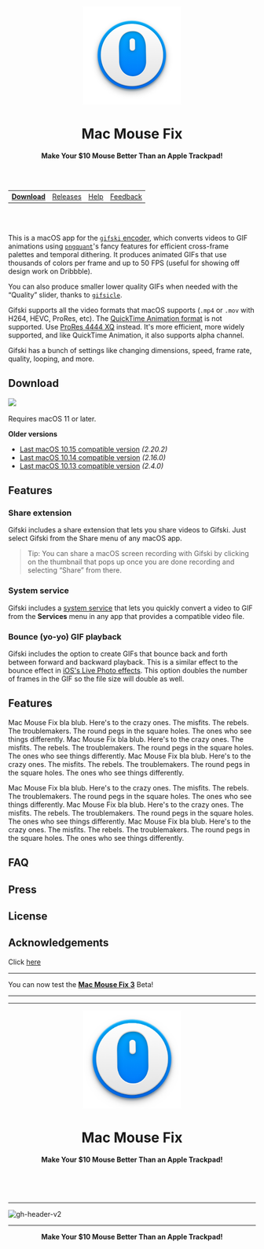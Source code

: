 <!-- <p align="right"><img src="https://img.shields.io/github/downloads/noah-nuebling/mac-mouse-fix/total.svg"></p> -->
<div align="center">
	<img src="MarkdownStuff/AppIconRound2.png" width="200" height="200">
	<h1>Mac Mouse Fix</h1>  
    <p><b>Make Your $10 Mouse Better Than an Apple Trackpad!</b></p>
    <br>
    <br>
    <table>
        <th><a href=https://noah-nuebling.github.io/mac-mouse-fix-website>Download</a></th>
        <td><a href=https://github.com/noah-nuebling/mac-mouse-fix/releases>Releases</a></td>
        <td><a href=https://github.com/noah-nuebling/mac-mouse-fix/discussions>Help</a></td>
        <td><a href=https://github.com/noah-nuebling/mac-mouse-fix/discussions>Feedback</a></td>
    </table>
    <br>
    <br>
</div>
<!-- <h3 align="center">
<a href=https://noah-nuebling.github.io/mac-mouse-fix-website>Download</a> |
<a href=https://github.com/noah-nuebling/mac-mouse-fix/releases>Releases</a> |
<a href=https://github.com/noah-nuebling/mac-mouse-fix/discussions>Help &  Feedback</a>
</h3> -->

This is a macOS app for the [`gifski` encoder](https://gif.ski), which converts videos to GIF animations using [`pngquant`](https://pngquant.org)'s fancy features for efficient cross-frame palettes and temporal dithering. It produces animated GIFs that use thousands of colors per frame and up to 50 FPS (useful for showing off design work on Dribbble).

You can also produce smaller lower quality GIFs when needed with the “Quality” slider, thanks to [`gifsicle`](https://github.com/kohler/gifsicle).

Gifski supports all the video formats that macOS supports (`.mp4` or `.mov` with H264, HEVC, ProRes, etc). The [QuickTime Animation format](https://en.wikipedia.org/wiki/QuickTime_Animation) is not supported. Use [ProRes 4444 XQ](https://en.wikipedia.org/wiki/Apple_ProRes) instead. It's more efficient, more widely supported, and like QuickTime Animation, it also supports alpha channel.

Gifski has a bunch of settings like changing dimensions, speed, frame rate, quality, looping, and more.

## Download

[![](https://tools.applemediaservices.com/api/badges/download-on-the-mac-app-store/black/en-us?size=250x83&releaseDate=1615852800)](https://apps.apple.com/app/id1351639930)

Requires macOS 11 or later.

**Older versions**

- [Last macOS 10.15 compatible version](https://github.com/sindresorhus/Gifski/releases/download/v2.20.2/Gifski.2.20.2.-.macOS.10.15.zip) *(2.20.2)*
- [Last macOS 10.14 compatible version](https://github.com/sindresorhus/Gifski/releases/download/v2.16.0/Gifski.2.16.0.-.macOS.10.14.zip) *(2.16.0)*
- [Last macOS 10.13 compatible version](https://github.com/sindresorhus/Gifski/files/3991913/Gifski.2.4.0.-.High.Sierra.zip) *(2.4.0)*

## Features

### Share extension

Gifski includes a share extension that lets you share videos to Gifski. Just select Gifski from the Share menu of any macOS app.

> Tip: You can share a macOS screen recording with Gifski by clicking on the thumbnail that pops up once you are done recording and selecting “Share” from there.

### System service

Gifski includes a [system service](https://www.computerworld.com/article/2476298/os-x-a-quick-guide-to-services-on-your-mac.html) that lets you quickly convert a video to GIF from the **Services** menu in any app that provides a compatible video file.

### Bounce (yo-yo) GIF playback

Gifski includes the option to create GIFs that bounce back and forth between forward and backward playback. This is a similar effect to the bounce effect in [iOS's Live Photo effects](https://support.apple.com/en-us/HT207310). This option doubles the number of frames in the GIF so the file size will double as well.

## Features

Mac Mouse Fix bla blub. Here's to the crazy ones. The misfits. The rebels. The troublemakers. The round pegs in the square holes. The ones who see things differently. Mac Mouse Fix bla blub. Here's to the crazy ones. The misfits. The rebels. The troublemakers. The round pegs in the square holes. The ones who see things differently.
Mac Mouse Fix bla blub. Here's to the crazy ones. The misfits. The rebels. The troublemakers. The round pegs in the square holes. The ones who see things differently.

Mac Mouse Fix bla blub. Here's to the crazy ones. The misfits. The rebels. The troublemakers. The round pegs in the square holes. The ones who see things differently. Mac Mouse Fix bla blub. Here's to the crazy ones. The misfits. The rebels. The troublemakers. The round pegs in the square holes. The ones who see things differently.
Mac Mouse Fix bla blub. Here's to the crazy ones. The misfits. The rebels. The troublemakers. The round pegs in the square holes. The ones who see things differently.

## FAQ

## Press

## License

## Acknowledgements

Click [here](google.com)


---

 You can now test the [**Mac Mouse Fix 3**](https://github.com/noah-nuebling/mac-mouse-fix/releases/) Beta!



 ---
 ---


<div align="center">
	<img src="MarkdownStuff/AppIconRound.png" width="200" height="200">
	<h1>Mac Mouse Fix</h1>
	<p>
		<b>Make Your $10 Mouse Better Than an Apple Trackpad!</b>
	</p>
	<br>
	<br>
	<br>
</div>


---

![gh-header-v2](https://user-images.githubusercontent.com/40808343/112161606-9814af80-8beb-11eb-9d2e-3105b4486bab.png)
<div align="center">
	<hr>
    <p>
		<b>Make Your $10 Mouse Better Than an Apple Trackpad!</b>
	</p>
	<br>
	<br>
	<br>
</div>

